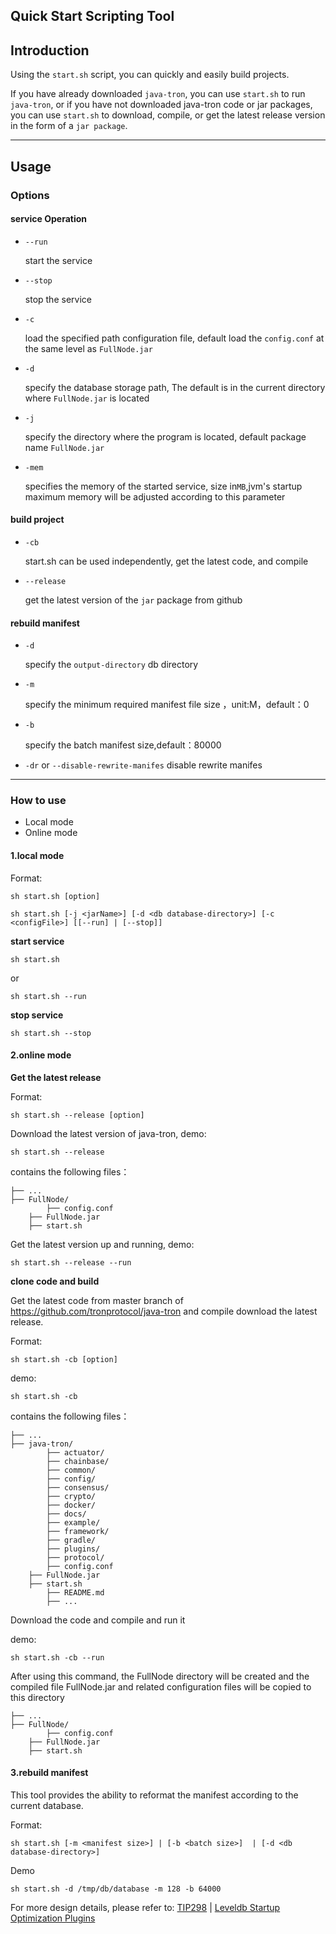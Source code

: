## Quick Start Scripting Tool

## Introduction

Using the `start.sh` script, you can quickly and easily build projects.

If you have already downloaded `java-tron`, you can use `start.sh` to run `java-tron`, or if you have not downloaded java-tron code or jar packages, you can use `start.sh` to download, compile, or get the latest release version in the form of a `jar package`.

***

## Usage

### Options

#### service Operation

* `--run` 

  start the service

* `--stop`

  stop the service

* `-c`

  load the specified path configuration file, default load the `config.conf` at the same level as `FullNode.jar`

* `-d`

  specify the database storage path, The default is in the current directory where `FullNode.jar` is located

* `-j`

  specify the directory where the program is located, default package name `FullNode.jar `

* `-mem`

  specifies the memory of the started service, size in`MB`,jvm's startup maximum memory will be adjusted according to this parameter

#### build project

* `-cb`

  start.sh can be used independently, get the latest code, and compile

* `--release`

  get the latest version of the `jar` package from github


#### rebuild manifest

* `-d`

  specify the `output-directory` db directory

* `-m`

  specify the minimum required manifest file size ，unit:M，default：0

* `-b`

  specify the batch manifest size,default：80000

* `-dr` or `--disable-rewrite-manifes`
  disable rewrite manifes  

***

### How to use

* Local mode
* Online mode

#### 1.local mode

Format:

```
sh start.sh [option]
```

```
sh start.sh [-j <jarName>] [-d <db database-directory>] [-c <configFile>] [[--run] | [--stop]]
```

**start service**

```
sh start.sh 
```

or



```
sh start.sh --run
```

**stop service**

```
sh start.sh --stop
```



#### 2.online mode

**Get the latest release**

Format:

```
sh start.sh --release [option]
```

Download the latest version of java-tron, demo:

```
sh start.sh --release
```

contains the following files：

```
├── ...
├── FullNode/
		├── config.conf
    ├── FullNode.jar
    ├── start.sh
```

Get the latest version up and running, demo:

```
sh start.sh --release --run
```

**clone code and build**

Get the latest code from master branch of https://github.com/tronprotocol/java-tron and compile download the latest release. 

Format:

```
sh start.sh -cb [option]
```

demo:

```
sh start.sh -cb
```

contains the following files：

```
├── ...
├── java-tron/
		├── actuator/
		├── chainbase/
		├── common/
		├── config/
		├── consensus/    
		├── crypto/
		├── docker/
		├── docs/
		├── example/   
		├── framework/
		├── gradle/
		├── plugins/
		├── protocol/
		├── config.conf
    ├── FullNode.jar
    ├── start.sh
		├── README.md
		├── ...
```

Download the code and compile and run it

demo:

```
sh start.sh -cb --run
```

After using this command, the FullNode directory will be created and the compiled file FullNode.jar and related configuration files will be copied to this directory

```
├── ...
├── FullNode/
		├── config.conf
    ├── FullNode.jar
    ├── start.sh
```



#### 3.rebuild manifest

This tool provides the ability to reformat the manifest according to the current database.

Format:

```
sh start.sh [-m <manifest size>] | [-b <batch size>]  | [-d <db database-directory>]
```

Demo

```
sh start.sh -d /tmp/db/database -m 128 -b 64000
```

For more design details, please refer to: [TIP298](https://github.com/tronprotocol/tips/issues/298) | [Leveldb Startup Optimization Plugins](https://github.com/tronprotocol/documentation-en/blob/master/docs/developers/archive-manifest.md)
